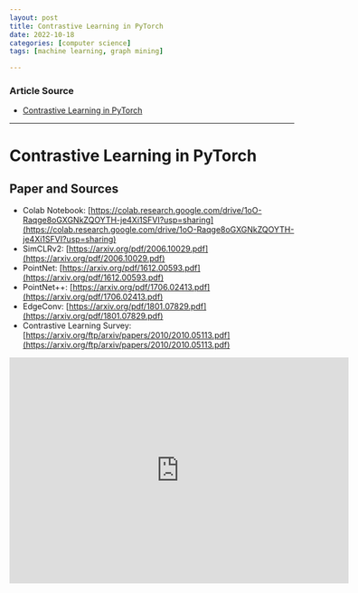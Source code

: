 ```yaml
---
layout: post
title: Contrastive Learning in PyTorch
date: 2022-10-18
categories: [computer science]
tags: [machine learning, graph mining]

---
```


### Article Source

* [Contrastive Learning in PyTorch](https://www.youtube.com/watch?v=XpUKZEGWqbU)


---

# Contrastive Learning in PyTorch

## Paper and Sources

- Colab Notebook: [https://colab.research.google.com/drive/1oO-Raqge8oGXGNkZQOYTH-je4Xi1SFVI?usp=sharing](https://colab.research.google.com/drive/1oO-Raqge8oGXGNkZQOYTH-je4Xi1SFVI?usp=sharing)
- SimCLRv2: [https://arxiv.org/pdf/2006.10029.pdf](https://arxiv.org/pdf/2006.10029.pdf)
- PointNet: [https://arxiv.org/pdf/1612.00593.pdf](https://arxiv.org/pdf/1612.00593.pdf)
- PointNet++: [https://arxiv.org/pdf/1706.02413.pdf](https://arxiv.org/pdf/1706.02413.pdf)
- EdgeConv: [https://arxiv.org/pdf/1801.07829.pdf](https://arxiv.org/pdf/1801.07829.pdf)
- Contrastive Learning Survey: [https://arxiv.org/ftp/arxiv/papers/2010/2010.05113.pdf](https://arxiv.org/ftp/arxiv/papers/2010/2010.05113.pdf)


<iframe width="600" height="400" src="https://www.youtube.com/embed/XpUKZEGWqbU" title="YouTube video player" frameborder="0" allow="accelerometer; autoplay; clipboard-write; encrypted-media; gyroscope; picture-in-picture" allowfullscreen></iframe>